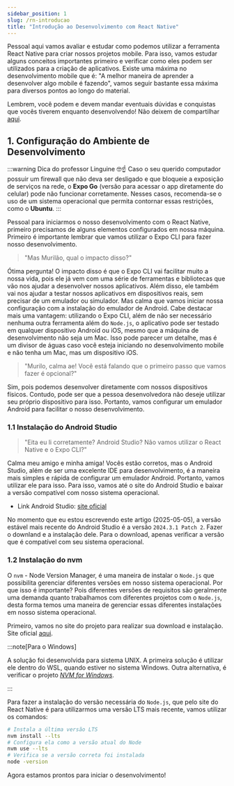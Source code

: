 ```yaml
---
sidebar_position: 1
slug: /rn-introducao
title: "Introdução ao Desenvolvimento com React Native"
---
```


Pessoal aqui vamos avaliar e estudar como podemos utilizar a ferramenta React Native para criar nossos projetos mobile. Para isso, vamos estudar alguns conceitos importantes primeiro e verificar como eles podem ser utilizados para a criação de aplicativos. Existe uma máxima no desenvolvimento mobile que é: "A melhor maneira de aprender a desenvolver algo mobile é fazendo", vamos seguir bastante essa máxima para diversos pontos ao longo do material.

Lembrem, você podem e devem mandar eventuais dúvidas e conquistas que vocês tiverem enquanto desenvolvendo! Não deixem de compartilhar [aqui](https://www.linkedin.com/in/murilo-zanini-de-carvalho-0980415b/).


## 1. Configuração do Ambiente de Desenvolvimento

:::warning Dica do professor Linguine 🤓☝
Caso o seu querido computador possuir um firewall que não deva ser desligado e que bloqueie a exposição de serviços na rede, o **Expo Go** (versão para acessar o app diretamente do celular) pode não funcionar corretamente. Nesses casos, recomenda-se o uso de um sistema operacional que permita contornar essas restrições, como o **Ubuntu**.
:::

Pessoal para iniciarmos o nosso desenvolvimento com o React Native, primeiro precisamos de alguns elementos configurados em nossa máquina. Primeiro é importante lembrar que vamos utilizar o Expo CLI para fazer nosso desenvolvimento.

> "Mas Murilão, qual o impacto disso?"

Ótima pergunta! O impacto disso é que o Expo CLI vai facilitar muito a nossa vida, pois ele já vem com uma série de ferramentas e bibliotecas que vão nos ajudar a desenvolver nossos aplicativos. Além disso, ele também vai nos ajudar a testar nossos aplicativos em dispositivos reais, sem precisar de um emulador ou simulador. Mas calma que vamos iniciar nossa configuração com a instalação do emulador de Android. Cabe destacar mais uma vantagem: utilizando o Expo CLI, além de não ser necessário nenhuma outra ferramenta além do `Node.js`, o aplicativo pode ser testado em qualquer dispositivo Android ou iOS, mesmo que a máquina de desenvolvimento não seja um Mac. Isso pode parecer um detalhe, mas é um divisor de águas caso você esteja iniciando no desenvolvimento mobile e não tenha um Mac, mas um dispositivo iOS.

> "Murilo, calma ae! Você está falando que o primeiro passo que vamos fazer é opcional?"

Sim, pois podemos desenvolver diretamente com nossos dispositivos físicos. Contudo, pode ser que a pessoa desenvolvedora não deseje utilizar seu próprio dispositivo para isso. Portanto, vamos configurar um emulador Android para facilitar o nosso desenvolvimento.

### 1.1 Instalação do Android Studio

> "Eita eu li corretamente? Android Studio? Não vamos utilizar o React Native e o Expo CLI?"

Calma meu amigo e minha amiga! Vocês estão corretos, mas o Android Studio, além de ser uma excelente IDE para desenvolvimento, é a maneira mais simples e rápida de configurar um emulador Android. Portanto, vamos utilizar ele para isso. Para isso, vamos até o site do Android Studio e baixar a versão compatível com nosso sistema operacional.

- Link Android Studio: [site oficial](https://developer.android.com/studio?hl=pt-br)

No momento que eu estou escrevendo este artigo (2025-05-05), a versão estável mais recente do Android Studio é a versão `2024.3.1 Patch 2`. Fazer o downland e a instalação dele. Para o download, apenas verificar a versão que é compatível com seu sistema operacional.

### 1.2 Instalação do nvm

O `nvm` - Node Version Manager, é uma maneira de instalar o `Node.js` que possibilita gerenciar diferentes versões em nosso sistema operacional. Por que isso é importante? Pois diferentes versões de requisitos são geralmente uma demanda quanto trabalhamos com diferentes projetos com o `Node.js`, desta forma temos uma maneira de gerenciar essas diferentes instalações em nosso sistema operacional.

Primeiro, vamos no site do projeto para realizar sua download e instalação. Site oficial [aqui](https://github.com/nvm-sh/nvm).

:::note[Para o Windows]

A solução foi desenvolvida para sistema UNIX. A primeira solução é utilizar ele dentro do WSL, quando estiver no sistema Windows. Outra alternativa, é verificar o projeto [*NVM for Windows*](https://github.com/coreybutler/nvm-windows).

:::

Para fazer a instalação do versão necessária do `Node.js`, que pelo site do React Native é para utilizarmos uma versão LTS mais recente, vamos utilizar os comandos:

```sh
# Instala a última versão LTS
nvm install --lts
# Configura ela como a versão atual do Node
nvm use --lts
# Verifica se a versão correta foi instalada
node -version
```

Agora estamos prontos para iniciar o desenvolvimento!



